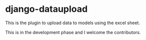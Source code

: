# django-dataupload
This is the plugin to upload data to models using the excel sheet.

This is in the development phase and I welcome the contributors.
